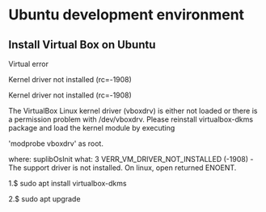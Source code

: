# Ubuntu development environment

## Install Virtual Box on Ubuntu
Virtual error

Kernel driver not installed (rc=-1908)

Kernel driver not installed (rc=-1908)

The VirtualBox Linux kernel driver (vboxdrv) is either not loaded or there is a permission problem with /dev/vboxdrv. 
Please reinstall virtualbox-dkms package and load the kernel module by executing

'modprobe vboxdrv'
as root.

where: suplibOsInit what: 3 VERR_VM_DRIVER_NOT_INSTALLED (-1908) - The support driver is not installed. On linux, open returned ENOENT.


1.$ sudo apt install virtualbox-dkms

2.$ sudo apt upgrade
